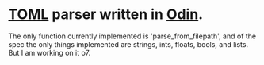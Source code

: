 # [TOML](https://toml.io/en/) parser written in [Odin](https://odin-lang.org).

The only function currently implemented is 'parse_from_filepath', and of the spec the only things implemented are strings, ints, floats, bools, and lists. But I am working on it o7.